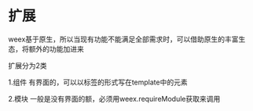 # 扩展

weex基于原生，所以当现有功能不能满足全部需求时，可以借助原生的丰富生态，将额外的功能加进来

扩展分为2类

1.组件 有界面的，可以以标签的形式写在template中的元素

2.模块 一般是没有界面的额，必须用weex.requireModule获取来调用

